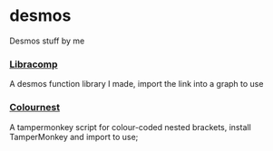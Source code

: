 # desmos
Desmos stuff by me

### [Libracomp](https://www.desmos.com/calculator/uqhfbbsxq5)
A desmos function library I made, import the link into a graph to use

### [Colournest](https://raw.githubusercontent.com/SlyceDF/desmos/main/colournest.js)
A tampermonkey script for colour-coded nested brackets, install TamperMonkey and import to use;
